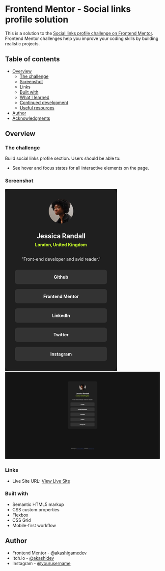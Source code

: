 # Frontend Mentor - Social links profile solution

This is a solution to the [Social links profile challenge on Frontend Mentor](https://www.frontendmentor.io/challenges/social-links-profile-UG32l9m6dQ). Frontend Mentor challenges help you improve your coding skills by building realistic projects.

## Table of contents

- [Overview](#overview)
  - [The challenge](#the-challenge)
  - [Screenshot](#screenshot)
  - [Links](#links)
  - [Built with](#built-with)
  - [What I learned](#what-i-learned)
  - [Continued development](#continued-development)
  - [Useful resources](#useful-resources)
- [Author](#author)
- [Acknowledgments](#acknowledgments)

## Overview

### The challenge

Build social links profile section.
Users should be able to:

- See hover and focus states for all interactive elements on the page.

### Screenshot

![Social Links Design](./design/Social_Links_Section.png)
![](./design/Social_Links_Full.png)

### Links

- Live Site URL: [View Live Site](https://akashigamedev.github.io/Social_Links_Design_Challenge/)

### Built with

- Semantic HTML5 markup
- CSS custom properties
- Flexbox
- CSS Grid
- Mobile-first workflow

## Author

- Frontend Mentor - [@akashigamedev](https://www.frontendmentor.io/profile/akashigamedev)
- Itch.io - [@akashidev](https://akashidev.itch.io/)
- Instagram - [@yourusername](https://www.instagram.com/akashgoyal_77)
